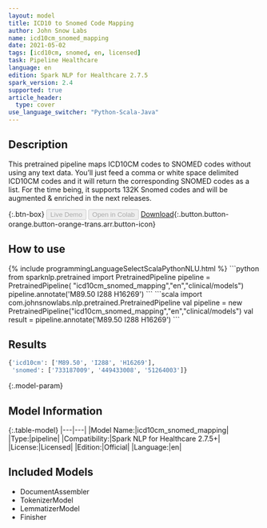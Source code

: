 ```yaml
---
layout: model
title: ICD10 to Snomed Code Mapping
author: John Snow Labs
name: icd10cm_snomed_mapping
date: 2021-05-02
tags: [icd10cm, snomed, en, licensed]
task: Pipeline Healthcare
language: en
edition: Spark NLP for Healthcare 2.7.5
spark_version: 2.4
supported: true
article_header:
  type: cover
use_language_switcher: "Python-Scala-Java"
---
```


## Description

This pretrained pipeline maps ICD10CM codes to SNOMED codes without using any text data. You’ll just feed a comma or white space delimited ICD10CM codes and it will return the corresponding SNOMED codes as a list. For the time being, it supports 132K Snomed codes and will be augmented & enriched in the next releases.

{:.btn-box}
<button class="button button-orange" disabled>Live Demo</button>
<button class="button button-orange" disabled>Open in Colab</button>
[Download](https://s3.amazonaws.com/auxdata.johnsnowlabs.com/clinical/models/icd10cm_snomed_mapping_en_2.7.5_2.4_1619956779440.zip){:.button.button-orange.button-orange-trans.arr.button-icon}

## How to use



<div class="tabs-box" markdown="1">
{% include programmingLanguageSelectScalaPythonNLU.html %}
```python
from sparknlp.pretrained import PretrainedPipeline 
pipeline = PretrainedPipeline( "icd10cm_snomed_mapping","en","clinical/models")
pipeline.annotate('M89.50 I288 H16269')
```
```scala
import com.johnsnowlabs.nlp.pretrained.PretrainedPipeline
val pipeline = new PretrainedPipeline("icd10cm_snomed_mapping","en","clinical/models")
val result = pipeline.annotate('M89.50 I288 H16269')
```
</div>

## Results

```bash
{'icd10cm': ['M89.50', 'I288', 'H16269'],
 'snomed': ['733187009', '449433008', '51264003']}
```

{:.model-param}
## Model Information

{:.table-model}
|---|---|
|Model Name:|icd10cm_snomed_mapping|
|Type:|pipeline|
|Compatibility:|Spark NLP for Healthcare 2.7.5+|
|License:|Licensed|
|Edition:|Official|
|Language:|en|

## Included Models

- DocumentAssembler
- TokenizerModel
- LemmatizerModel
- Finisher